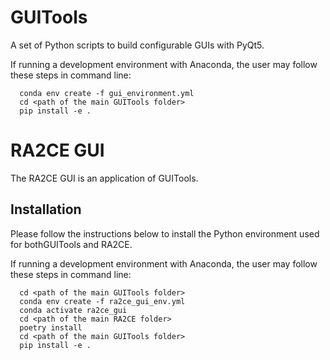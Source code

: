 # GUITools
A set of Python scripts to build configurable GUIs with PyQt5.

If running a development environment with Anaconda, the user may follow these steps in command line:
```
  conda env create -f gui_environment.yml
  cd <path of the main GUITools folder>
  pip install -e .
```


# RA2CE GUI
The RA2CE GUI is an application of GUITools. 

Installation
---------------------------
Please follow the instructions below to install the Python environment used for bothGUITools and RA2CE.

If running a development environment with Anaconda, the user may follow these steps in command line:
```
  cd <path of the main GUITools folder>
  conda env create -f ra2ce_gui_env.yml
  conda activate ra2ce_gui
  cd <path of the main RA2CE folder>
  poetry install
  cd <path of the main GUITools folder>
  pip install -e .
```


